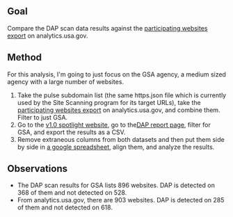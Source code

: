 

## Goal 

Compare the DAP scan data results against the [participating websites export](https://analytics.usa.gov/data/live/sites.csv) on analytics.usa.gov.  

## Method

For this analysis, I'm going to just focus on the GSA agency, a medium sized agency with a large number of websites.  

1. Take the pulse subdomain list (the same https.json file which is currently used by the Site Scanning program for its target URLs), take the [participating websites export](https://analytics.usa.gov/data/live/sites.csv) on analytics.usa.gov, and combine them.    Filter to just GSA.  
2. Go to the [v1.0 spotlight website](https://spotlight.app.cloud.gov/), go to the[DAP report page](https://spotlight.app.cloud.gov/search200/dap/), filter for GSA, and export the results as a CSV.  
3. Remove extraneous columns from both datasets and then put them side by side in [a google spreadsheet](https://docs.google.com/spreadsheets/d/1fjQ5J-Hp9bvfxz9zNqlKoOZEmSad2-S5kUrpp55dfWs/edit#gid=1643437513), align them, and analyze the results.  

## Observations  

* The DAP scan results for GSA lists 896 websites. DAP is detected on 368 of them and not detected on 528.
* From analytics.usa.gov, there are 903 websites.  DAP is detected on 285 of them and not detected on 618.  
